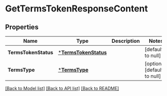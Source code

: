# GetTermsTokenResponseContent

## Properties
Name | Type | Description | Notes
------------ | ------------- | ------------- | -------------
**TermsTokenStatus** | [***TermsTokenStatus**](TermsTokenStatus.md) |  | [default to null]
**TermsType** | [***TermsType**](TermsType.md) |  | [optional] [default to null]

[[Back to Model list]](../README.md#documentation-for-models) [[Back to API list]](../README.md#documentation-for-api-endpoints) [[Back to README]](../README.md)

